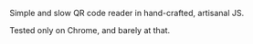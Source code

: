 Simple and slow QR code reader in hand-crafted, artisanal JS.

Tested only on Chrome, and barely at that.
